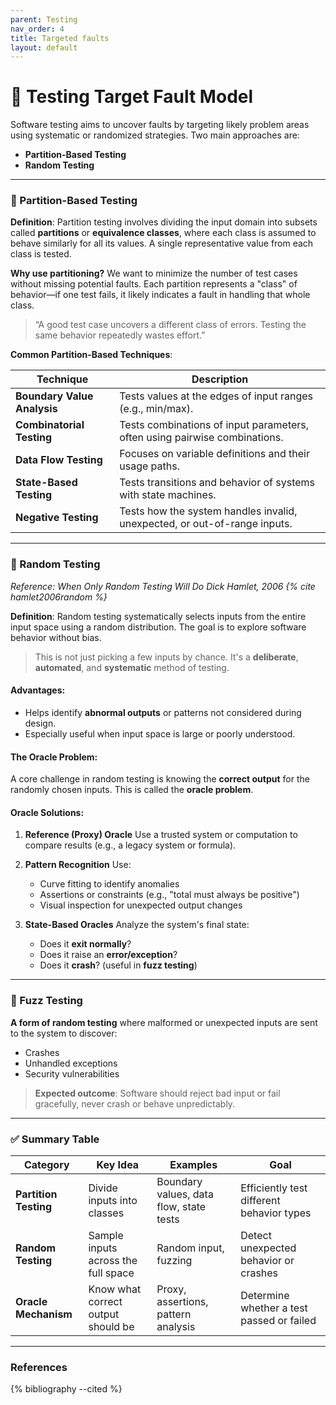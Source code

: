 ```yaml
---
parent: Testing
nav_order: 4
title: Targeted faults
layout: default
---
```


# 🎯 Testing Target Fault Model

Software testing aims to uncover faults by targeting likely problem areas using systematic or randomized strategies. Two main approaches are:

* **Partition-Based Testing**
* **Random Testing**

---

### 🧩 Partition-Based Testing

**Definition**:
Partition testing involves dividing the input domain into subsets called **partitions** or **equivalence classes**, where each class is assumed to behave similarly for all its values. A single representative value from each class is tested.

**Why use partitioning?**
We want to minimize the number of test cases without missing potential faults. Each partition represents a "class" of behavior—if one test fails, it likely indicates a fault in handling that whole class.

> “A good test case uncovers a different class of errors. Testing the same behavior repeatedly wastes effort.”

**Common Partition-Based Techniques**:

| Technique                   | Description                                                                |
| --------------------------- | -------------------------------------------------------------------------- |
| **Boundary Value Analysis** | Tests values at the edges of input ranges (e.g., min/max).                 |
| **Combinatorial Testing**   | Tests combinations of input parameters, often using pairwise combinations. |
| **Data Flow Testing**       | Focuses on variable definitions and their usage paths.                     |
| **State-Based Testing**     | Tests transitions and behavior of systems with state machines.             |
| **Negative Testing**        | Tests how the system handles invalid, unexpected, or out-of-range inputs.  |

---

### 🎲 Random Testing

_Reference: When Only Random Testing Will Do Dick Hamlet, 2006 {% cite hamlet2006random %}_

**Definition**:
Random testing systematically selects inputs from the entire input space using a random distribution. The goal is to explore software behavior without bias.

> This is not just picking a few inputs by chance. It's a **deliberate**, **automated**, and **systematic** method of testing.

#### Advantages:

* Helps identify **abnormal outputs** or patterns not considered during design.
* Especially useful when input space is large or poorly understood.

#### The Oracle Problem:

A core challenge in random testing is knowing the **correct output** for the randomly chosen inputs. This is called the **oracle problem**.

#### Oracle Solutions:

1. **Reference (Proxy) Oracle**
   Use a trusted system or computation to compare results (e.g., a legacy system or formula).

2. **Pattern Recognition**
   Use:

   * Curve fitting to identify anomalies
   * Assertions or constraints (e.g., "total must always be positive")
   * Visual inspection for unexpected output changes

3. **State-Based Oracles**
   Analyze the system's final state:

   * Does it **exit normally**?
   * Does it raise an **error/exception**?
   * Does it **crash**? (useful in **fuzz testing**)

---

### 🧪 Fuzz Testing

**A form of random testing** where malformed or unexpected inputs are sent to the system to discover:

* Crashes
* Unhandled exceptions
* Security vulnerabilities

> **Expected outcome**: Software should reject bad input or fail gracefully, never crash or behave unpredictably.

---

### ✅ Summary Table

| Category              | Key Idea                            | Examples                                | Goal                                      |
| --------------------- | ----------------------------------- | --------------------------------------- | ----------------------------------------- |
| **Partition Testing** | Divide inputs into classes          | Boundary values, data flow, state tests | Efficiently test different behavior types |
| **Random Testing**    | Sample inputs across the full space | Random input, fuzzing                   | Detect unexpected behavior or crashes     |
| **Oracle Mechanism**  | Know what correct output should be  | Proxy, assertions, pattern analysis     | Determine whether a test passed or failed |

---

### References

{% bibliography --cited %}